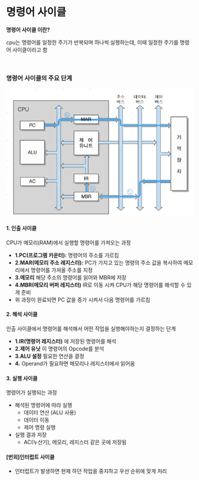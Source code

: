 # 명령어 사이클

**명령어 사이클 이란?**

cpu는 명령어를 일정한 주기가 반복되며 하나씩 실행하는데,
이때 일정한 주기를 명령어 사이클이라고 함

<br/>

### 명령어 사이클의 주요 단계
![alt text](<설명사진/명령어 사이클.png>)

#### **1. 인출 사이클**

CPU가 메모리(RAM)에서 실행할 명령어를 가져오는 과정 
* **1.PC(프로그램 카운터):** 명령어의 주소를 가르킴
* **2.MAR(메모리 주소 레지스터):** PC가 가지고 있는 명령의 주소 값을 복사하여 메모리에서 명령어를 가져올 주소를 지정
* **3.메모리** 해당 주소의 명령어를 읽어와 MBR에 저장
* **4.MBR(메모리 버퍼 레지스터)** IR로 이동 시켜 CPU가 해당 명령어를 해석할 수 있게 준비
* 위 과정이 완료되면 PC 값을 증가 시켜서 다음 명령어를 가르킴

#### **2. 해석 사이클**

인출 사이클에서 명령어를 해석해서 어떤 작업을 실행해야하는지 결정하는 단계

* **1.IR(명령어 레지스터)** 에 저장된 명령어를 해석
* **2.제어 유닛** 이 명령어의 Opcode를 분석
* **3.ALU 설정** 필요한 연산을 결정 
* **4.** Operand가 필요하면 메모리나 레지스터에서 읽어옴

#### **3. 실행 사이클**
명령어가 실행되는 과정

* 해석된 명령어에 따라 실행
    * 데이터 연산 (ALU 사용)
    * 데이터 이동
    * 제어 명령 실행
* 실행 결과 저장
    * AC(누산기), 메모리, 레지스터 같은 곳에 저장됨


#### **[번외]인터럽트 사이클**
* 인터럽트가 발생하면 현재 하던 작업을 중지하고 우선 순위에 맞게 처리